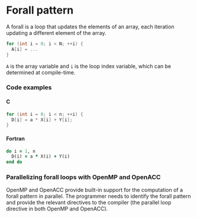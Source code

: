 # Forall pattern

A forall is a loop that updates the elements of an array, each iteration
updating a different element of the array. 

```c
for (int i = 0; i < N; ++i) {
  A[i] = ...
}
```

`A` is the array variable and `i` is the loop index variable, which can be
determined at compile-time. 

### Code examples

#### C

```c
for (int i = 0; i < n; ++i) {
  D[i] = a * X[i] + Y[i];
} 
```

#### Fortran

```f90
do i = 1, n
  D(i) = a * X(i) + Y(i)
end do
```

### Parallelizing forall loops with OpenMP and OpenACC

OpenMP and OpenACC provide built-in support for the computation of a forall
pattern in parallel. The programmer needs to identify the forall pattern and
provide the relevant directives to the compiler (the parallel loop directive in
both OpenMP and OpenACC).
